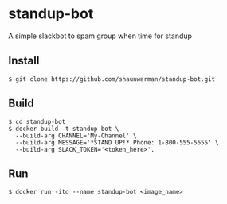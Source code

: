 # standup-bot
A simple slackbot to spam group when time for standup

## Install
```
$ git clone https://github.com/shaunwarman/standup-bot.git
```

## Build
```
$ cd standup-bot
$ docker build -t standup-bot \
  --build-arg CHANNEL='My-Channel' \
  --build-arg MESSAGE='*STAND UP!* Phone: 1-800-555-5555' \
  --build-arg SLACK_TOKEN='<token_here>'.
```

## Run
```
$ docker run -itd --name standup-bot <image_name>
```

